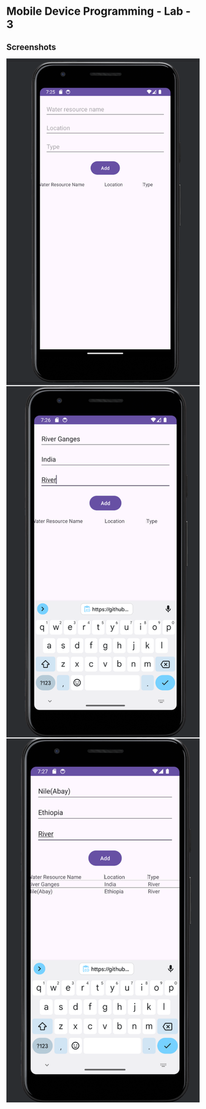 # Mobile Device Programming - Lab - 3

## Screenshots

![one](./screenshots/one.png)
![two](./screenshots/two.png)
![three](./screenshots/three.png)
